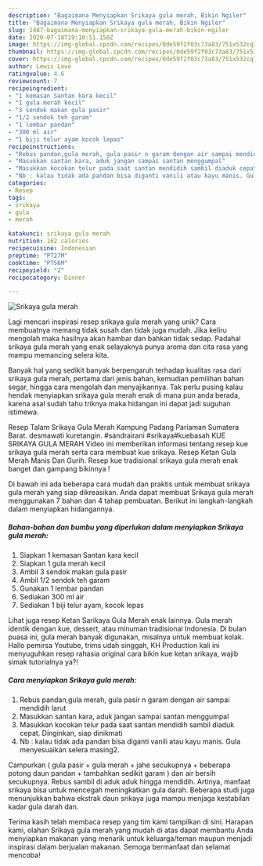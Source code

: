 ```yaml
---
description: "Bagaimana Menyiapkan Srikaya gula merah, Bikin Ngiler"
title: "Bagaimana Menyiapkan Srikaya gula merah, Bikin Ngiler"
slug: 1487-bagaimana-menyiapkan-srikaya-gula-merah-bikin-ngiler
date: 2020-07-18T19:10:51.150Z
image: https://img-global.cpcdn.com/recipes/0de59f2f03c73a83/751x532cq70/srikaya-gula-merah-foto-resep-utama.jpg
thumbnail: https://img-global.cpcdn.com/recipes/0de59f2f03c73a83/751x532cq70/srikaya-gula-merah-foto-resep-utama.jpg
cover: https://img-global.cpcdn.com/recipes/0de59f2f03c73a83/751x532cq70/srikaya-gula-merah-foto-resep-utama.jpg
author: Lewis Love
ratingvalue: 4.6
reviewcount: 7
recipeingredient:
- "1 kemasan Santan kara kecil"
- "1 gula merah kecil"
- "3 sendok makan gula pasir"
- "1/2 sendok teh garam"
- "1 lembar pandan"
- "300 ml air"
- "1 biji telur ayam kocok lepas"
recipeinstructions:
- "Rebus pandan,gula merah, gula pasir n garam dengan air sampai mendidih larut"
- "Masukkan santan kara, aduk jangan sampai santan menggumpal"
- "Masukkan kocokan telur pada saat santan mendidih sambil diaduk cepat. Dinginkan, siap dinikmati"
- "Nb : kalau tidak ada pandan bisa diganti vanili atau kayu manis. Gula menyesuaikan selera masing2."
categories:
- Resep
tags:
- srikaya
- gula
- merah

katakunci: srikaya gula merah 
nutrition: 162 calories
recipecuisine: Indonesian
preptime: "PT27M"
cooktime: "PT56M"
recipeyield: "2"
recipecategory: Dinner

---
```



![Srikaya gula merah](https://img-global.cpcdn.com/recipes/0de59f2f03c73a83/751x532cq70/srikaya-gula-merah-foto-resep-utama.jpg)

Lagi mencari inspirasi resep srikaya gula merah yang unik? Cara membuatnya memang tidak susah dan tidak juga mudah. Jika keliru mengolah maka hasilnya akan hambar dan bahkan tidak sedap. Padahal srikaya gula merah yang enak selayaknya punya aroma dan cita rasa yang mampu memancing selera kita.

Banyak hal yang sedikit banyak berpengaruh terhadap kualitas rasa dari srikaya gula merah, pertama dari jenis bahan, kemudian pemilihan bahan segar, hingga cara mengolah dan menyajikannya. Tak perlu pusing kalau hendak menyiapkan srikaya gula merah enak di mana pun anda berada, karena asal sudah tahu triknya maka hidangan ini dapat jadi suguhan istimewa.

Resep Talam Srikaya Gula Merah Kampung Padang Pariaman Sumatera Barat. desmawati kuretangin. #sandrairani #srikaya#kuebasah KUE SRIKAYA GULA MERAH Video ini memberikan informasi tentang resep kue srikaya gula merah serta cara membuat kue srikaya. Resep Ketan Gula Merah Manis Dan Gurih. Resep kue tradisional srikaya gula merah enak banget dan gampang bikinnya !


Di bawah ini ada beberapa cara mudah dan praktis untuk membuat srikaya gula merah yang siap dikreasikan. Anda dapat membuat Srikaya gula merah menggunakan 7 bahan dan 4 tahap pembuatan. Berikut ini langkah-langkah dalam menyiapkan hidangannya.

<!--inarticleads1-->

##### Bahan-bahan dan bumbu yang diperlukan dalam menyiapkan Srikaya gula merah:

1. Siapkan 1 kemasan Santan kara kecil
1. Siapkan 1 gula merah kecil
1. Ambil 3 sendok makan gula pasir
1. Ambil 1/2 sendok teh garam
1. Gunakan 1 lembar pandan
1. Sediakan 300 ml air
1. Sediakan 1 biji telur ayam, kocok lepas


Lihat juga resep Ketan Sarikaya Gula Merah enak lainnya. Gula merah identik dengan kue, dessert, atau minuman tradisional Indonesia. Di bulan puasa ini, gula merah banyak digunakan, misalnya untuk membuat kolak. Hallo pemirsa Youtube, trims udah singgah, KH Production kali ini menyuguhkan resep rahasia original cara bikin kue ketan srikaya, wajib simak tutorialnya ya?! 

<!--inarticleads2-->

##### Cara menyiapkan Srikaya gula merah:

1. Rebus pandan,gula merah, gula pasir n garam dengan air sampai mendidih larut
1. Masukkan santan kara, aduk jangan sampai santan menggumpal
1. Masukkan kocokan telur pada saat santan mendidih sambil diaduk cepat. Dinginkan, siap dinikmati
1. Nb : kalau tidak ada pandan bisa diganti vanili atau kayu manis. Gula menyesuaikan selera masing2.


Campurkan ( gula pasir + gula merah + jahe secukupnya + beberapa potong daun pandan + tambahkan sedikit garam ) dan air bersih secukupnya. Rebus sambil di aduk aduk hingga mendidih. Artinya, manfaat srikaya bisa untuk mencegah meningkatkan gula darah. Beberapa studi juga menunjukkan bahwa ekstrak daun srikaya juga mampu menjaga kestabilan kadar gula darah dan. 

Terima kasih telah membaca resep yang tim kami tampilkan di sini. Harapan kami, olahan Srikaya gula merah yang mudah di atas dapat membantu Anda menyiapkan makanan yang menarik untuk keluarga/teman maupun menjadi inspirasi dalam berjualan makanan. Semoga bermanfaat dan selamat mencoba!
